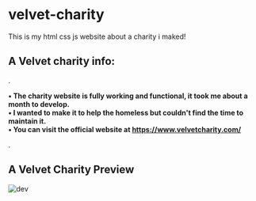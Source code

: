 # velvet-charity
This is my html css js website about a charity i maked!

## A Velvet charity info:

.

**• The charity website is fully working and functional, it took me about a month to develop.**
<br>
**• I wanted to make it to help the homeless but couldn't find the time to maintain it.**
<br>
**• You can visit the official website at https://www.velvetcharity.com/**

.

## A Velvet Charity Preview

![dev](https://github.com/qmze/velvet-charity/assets/168580309/b1affed2-56e9-4219-919b-0cd777a074c9)
